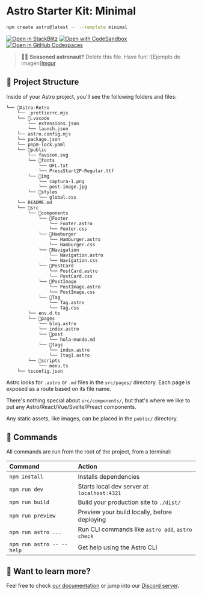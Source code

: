 # Astro Starter Kit: Minimal

```sh
npm create astro@latest -- --template minimal
```

[![Open in StackBlitz](https://developer.stackblitz.com/img/open_in_stackblitz.svg)](https://stackblitz.com/github/withastro/astro/tree/latest/examples/minimal)
[![Open with CodeSandbox](https://assets.codesandbox.io/github/button-edit-lime.svg)](https://codesandbox.io/p/sandbox/github/withastro/astro/tree/latest/examples/minimal)
[![Open in GitHub Codespaces](https://github.com/codespaces/badge.svg)](https://codespaces.new/withastro/astro?devcontainer_path=.devcontainer/minimal/devcontainer.json)

> 🧑‍🚀 **Seasoned astronaut?** Delete this file. Have fun!
![Ejemplo de imagen][Imgur](https://imgur.com/ew55Ie5)

## 🚀 Project Structure

Inside of your Astro project, you'll see the following folders and files:



```
└── 📁Astro-Retro
    └── .prettierrc.mjs
    └── 📁.vscode
        └── extensions.json
        └── launch.json
    └── astro.config.mjs
    └── package.json
    └── pnpm-lock.yaml
    └── 📁public
        └── favicon.svg
        └── 📁fonts
            └── OFL.txt
            └── PressStart2P-Regular.ttf
        └── 📁img
            └── captura-1.png
            └── post-image.jpg
        └── 📁styles
            └── global.css
    └── README.md
    └── 📁src
        └── 📁components
            └── 📁Footer
                └── Footer.astro
                └── Footer.css
            └── 📁Hamburger
                └── Hamburger.astro
                └── Hamburger.css
            └── 📁Navigation
                └── Navigation.astro
                └── Navigation.css
            └── 📁PostCard
                └── PostCard.astro
                └── PostCard.css
            └── 📁PostImage
                └── PostImage.astro
                └── PostImage.css
            └── 📁Tag
                └── Tag.astro
                └── Tag.css
        └── env.d.ts
        └── 📁pages
            └── blog.astro
            └── index.astro
            └── 📁post
                └── hola-mundo.md
            └── 📁tags
                └── index.astro
                └── [tag].astro
        └── 📁scripts
            └── menu.ts
    └── tsconfig.json
```

Astro looks for `.astro` or `.md` files in the `src/pages/` directory. Each page is exposed as a route based on its file name.

There's nothing special about `src/components/`, but that's where we like to put any Astro/React/Vue/Svelte/Preact components.

Any static assets, like images, can be placed in the `public/` directory.

## 🧞 Commands

All commands are run from the root of the project, from a terminal:

| Command                   | Action                                           |
| :------------------------ | :----------------------------------------------- |
| `npm install`             | Installs dependencies                            |
| `npm run dev`             | Starts local dev server at `localhost:4321`      |
| `npm run build`           | Build your production site to `./dist/`          |
| `npm run preview`         | Preview your build locally, before deploying     |
| `npm run astro ...`       | Run CLI commands like `astro add`, `astro check` |
| `npm run astro -- --help` | Get help using the Astro CLI                     |

## 👀 Want to learn more?

Feel free to check [our documentation](https://docs.astro.build) or jump into our [Discord server](https://astro.build/chat).
